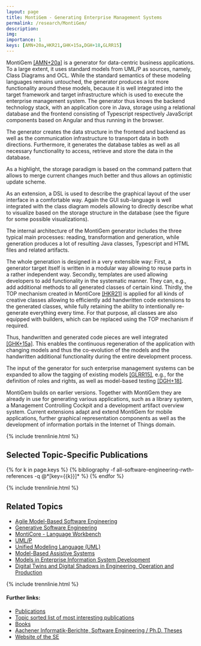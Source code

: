 ```yaml
---
layout: page
title: MontiGem - Generating Enterprise Management Systems
permalink: /research/MontiGem/
description:
img:
importance: 1
keys: [AMN+20a,HKR21,GHK+15a,DGH+18,GLRR15]
---
```

MontiGem [[AMN+20a]](#AMN+20a) is a generator for
data-centric business applications. To a large
extent, it uses standard models from UML/P as sources, namely, Class
Diagrams and OCL. While the standard
semantics of these modeling languages remains untouched, the generator
produces a lot more functionality around these models, because it is
well integrated into the target framework and target infrastructure
which is used to execute the enterprise management system. The
generator thus knows the backend technology stack, with an
application core in Java, storage using a relational database
and the frontend consisting of Typescript respectively JavaScript
components based on Angular and thus running in the browser.

The generator creates the data structure in the frontend and backend
as well as the communication infrastructure to transport data in both
directions. Furthermore, it generates the database tables as well as
all necessary functionality to access, retrieve and store the data in
the database.

As a highlight, the storage paradigm is based on the command pattern
that allows to merge current changes much better and thus allows an
optimistic update scheme.

As an extension, a DSL is used to describe the graphical layout of the user
interface in a comfortable way. Again the GUI sub-language is well
integrated with the class diagram models allowing to directly describe
what to visualize based on the storage structure in the database
(see the figure for some possible
visualizations).

The internal architecture of the MontiGem generator includes the three
typical main processes: reading, transformation and generation, 
while generation produces a lot of
resulting Java classes, Typescript and HTML files and related artifacts.



The
whole generation is designed in a very extensible way: First, a
generator target itself is written in a modular way allowing to reuse
parts in a rather independent way. Secondly, templates are used allowing
developers to add functionality in the systematic manner. They can, e.g.,
add additional methods to all generated classes of certain kind. Thirdly,
the TOP mechanism created in MontiCore [[HKR21]](#HKR21) is applied for all
kinds of creative classes allowing to efficiently add handwritten code
extensions to the generated classes, while fully retaining the
ability to intentionally re-generate everything every time. For that
purpose, all classes are also equipped with builders, which can be
replaced using the TOP mechanism if required.

Thus, handwritten and generated code pieces are well
integrated [[GHK+15a]](#GHK+15a). This enables the continuous regeneration of the
application with changing models and thus the co-evolution of the
models and the handwritten additional functionality during the entire
development process.


The input of the generator for such enterprise management systems can
be expanded to allow the tagging of existing models [[GLRR15]](#GLRR15),
e.g., for the definition of roles and rights, as well as model-based
testing [[DGH+18]](#DGH+18).

MontiGem builds on earlier versions. Together with MontiGem they are
already in use for generating various applications, such as a library
system, a Management Controlling Cockpit and a development artifact
overview system. Current extensions adapt and extend MontiGem for
mobile applications, further graphical representation components as
well as the development of information portals in the Internet of
Things domain.

{% include trennlinie.html %}

## Selected Topic-Specific Publications

<div class="publications">
  {% for k in page.keys %}
    {% bibliography -f all-software-engineering-rwth-references -q @*[key={{k}}]* %}
  {% endfor %}
</div>

{% include trennlinie.html %}

## Related Topics
- [Agile Model-Based Software Engineering](/research/Agile-MBSE)
- [Generative Software Engineering](/research/Generative-SE)
- [MontiCore - Language Workbench](/research/MontiCore)
- [UML/P](/research/UML-P)
- [Unified Modeling Language (UML)](/research/Unified-Modeling-Language)
- [Model-Based Assistive Systems](/research/Model-Based-Assistive-Systems)
- [Models in Enterprise Information System Development](/research/Enterprise-Information-Systems)
- [Digital Twins and Digital Shadows in Engineering, Operation and Production](/research/Digital-Twins)

{% include trennlinie.html %}

#### Further links:

- [Publications](/publications)
- [Topic sorted list of most interesting publications](/research)
- [Books](/books)
- [Aachener Informatik-Berichte, Software Engineering / Ph.D. Theses](/phdtheses)
- [Website of the SE](https://www.se-rwth.de)
